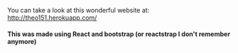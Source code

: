 You can take a look at this wonderful website at: http://theo151.herokuapp.com/

#### This was made using React and bootstrap (or reactstrap I don't remember anymore)

